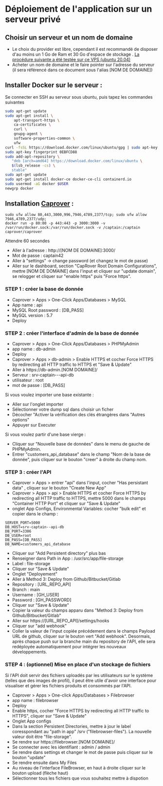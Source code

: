 # Déploiement de l'application sur un serveur privé

## Choisir un serveur et un nom de domaine 

* Le choix du provider est libre, cependant il est recommandé de disposer d'au moins un 1 Go de Ram et 30 Go d'espace de stockage . [La procédure suivante a été testée sur ce VPS (ubuntu 20.04)](https://us.ovh.com/us/order/vps/?v=3#/vps/build?selection=~(range~'Essential~pricingMode~'default~flavor~'vps-essential-2-4-80~os~'ubuntu_20_04~datacenters~(SBG~1)))
* Acheter un nom de domaine et le faire pointer sur l'adresse du serveur (il sera référencé dans ce document sous l'alias [NOM DE DOMAINE])


## Installer Docker sur le serveur :

Se connecter en SSH au serveur sous ubuntu, puis tapez les commandes suivantes

```bash
sudo apt-get update
sudo apt-get install \
    apt-transport-https \
    ca-certificates \
    curl \
    gnupg-agent \
    software-properties-common \
    ufw
curl -fsSL https://download.docker.com/linux/ubuntu/gpg | sudo apt-key add -
sudo apt-key fingerprint 0EBFCD88
sudo add-apt-repository \
   "deb [arch=amd64] https://download.docker.com/linux/ubuntu \
   $(lsb_release -cs) \
   stable"
sudo apt-get update
sudo apt-get install docker-ce docker-ce-cli containerd.io
sudo usermod -aG docker $USER
newgrp docker 
```

## Installation [Caprover](https://caprover.com/docs/get-started.html) :

```
sudo ufw allow 80,443,3000,996,7946,4789,2377/tcp; sudo ufw allow 7946,4789,2377/udp;
docker run -p 80:80 -p 443:443 -p 3000:3000 -v /var/run/docker.sock:/var/run/docker.sock -v /captain:/captain caprover/caprover
```

Attendre 60 secondes

* Aller à l'adresse : http://[NOM DE DOMAINE]:3000/
* Mot de passe : captain42
* Aller à "settings" -> change password (et changez le mot de passe)
* Aller sur le dashboard, section "CapRover Root Domain Configurations", mettre [NOM DE DOMAINE] dans l'input et cliquer sur "update domain", se relogger et cliquer sur "enable https" puis "Force https".

### STEP 1 : créer la base de donnée
  - Caprover > Apps > One-Click Apps/Databases > MySQL
  - App name : api
  - MySQL Root password : [DB_PASS]
  - MySQL version : 5.7
  - Deploy

### STEP 2 : créer l'interface d'admin de la base de donnée
  - Caprover > Apps > One-Click Apps/Databases > PHPMyAdmin
  - app name : db-admin
  - Deploy
  - Caprover > Apps > db-admin > Enable HTTPS et cocher Force HTTPS by redirecting all HTTP traffic to HTTPS et "Save & Update"
  - Aller à https://<span>db-admin.[NOM DOMAINE]/</span>
  - Serveur : srv-captain---api-db
  - utilisateur : root
  - mot de passe : [DB_PASS]
  
Si vous voulez importer une base existante : 
  - Aller sur l'onglet importer
  - Sélectionner votre dump sql dans choisir un ficher
  - Décocher "Activer la vérification des clés étrangères dans "Autres options"
  - Appuyer sur Executer

Si vous voulez partir d'une base vierge : 
  - Cliquer sur "Nouvelle base de données" dans le menu de gauche de PHPMyAdmin.
  - Entrer "customers_api_database" dans le champ "Nom de la base de donnée", puis cliquer sur le bouton "creer" à droite du champ nom.

### STEP 3 : créer l'API
  - Caprover > Apps > entrer "api" dans l'input, cocher "Has persistant data" , cliquer sur le bouton "Create New App"
  - Caprover > Apps > api > Enable HTTPS et cocher Force HTTPS by redirecting all HTTP traffic to HTTPS, mettre 5000 dans le champs "Container HTTP Port" et cliquer sur "Save & Update"
  - onglet App Configs, Environmental Variables: cocher "bulk edit" et copier dans le champ :
```
SERVER_PORT=5000
DB_HOST=srv-captain--api-db
DB_PORT=3306
DB_USER=root
DB_PASS=[DB_PASS]
DB_NAME=customers_api_database
```
  - Cliquer sur "Add Persistent directory" plus bas
  - Renseigner dans Path in App : /usr/src/app/file-storage
  - Label : file-storage
  - Cliquer sur "Save & Update"
  - Onglet "Deployement"
  - Aller à Method 3: Deploy from Github/Bitbucket/Gitlab
  - Repository : [URL_REPO_API]
  - Branch : main
  - Username : [GH_USER]
  - Password : [GH_PASSWORD]
  - Cliquer sur "Save & Update"
  - Copier la valeur du champs apparu dans "Method 3: Deploy from Github/Bitbucket/Gitlab"
  - Aller sur https://[URL_REPO_API]/settings/hooks
  - Cliquer sur "add webhook"
  - Coller la valeur de l'input copiée précédement dans le champs Payload URL de github, cliquer sur le bouton vert "Add webhook". Desormais, après chaque push sur la branche main du repository de l'API, elle sera redéployée automatiquement pour intégrer les nouveaux développements.

### STEP 4 : (optionnel) Mise en place d'un stockage de fichiers

Si l'API doit servir des fichiers uploadés par les utilisateurs sur le système (telles que des images de profil), il peut être utile d'avoir une interface pour visualiser et gérer les fichiers produits et consommés par l'API.

  - Caprover > Apps > One-click Apps/Databases > Filebrowser
  - app name : filebrowser
  - Deploy
  - Enable https, cocher "Force HTTPS by redirecting all HTTP traffic to HTTPS", cliquer sur "Save & Update"
  - Onglet App configs
  - Dans la section Persistent Directories, mettre à jour le label coresspondant au "path in app" /srv ("filebrowser-files"). La nouvelle valeur doit être "file-storage".
  - Se rendre sur https://<span>filebrowser.[NOM DOMAINE]/</span>
  - Se connecter avec les identifiant : admin / admin 
  - Se rendre dans settings et changer le mot de passe puis cliquer sur le bouton "update"
  - Se rendre ensuite dans My Files
  - Au niveau de l'interface FileBrowser, en haut à droite cliquer sur le bouton upload (flèche haut)
  - Sélectionner tous les fichiers que vous souhaitez mettre à dispotion

